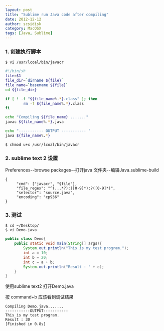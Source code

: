 ```yaml
---
layout: post
title: "Sublime run Java code after compiling"
date: 2012-12-12
author: scsidisk
category: MacOSX
tags: [Java, Sublime]
---
```



### 1. 创建执行脚本

```
$ vi /usr/lcoal/bin/javacr
```

```bash
#!/bin/sh
file=$1
file_dir=`dirname ${file}`
file_name=`basename ${file}`
cd ${file_dir}

if [ ! -f "${file_name%.*}.class" ]; then
        rm -f ${file_name%.*}.class
fi

echo "Compiling ${file_name} ......."
javac ${file_name%.*}.java

echo "----------- OUTPUT ----------- "
java ${file_name%.*}
```

```
$ chmod u+x /usr/lcoal/bin/javacr
```

### 2.  sublime text 2 设置

Preferences--browse packages--打开java 文件夹--编辑Java.sublime-build

```
{
     "cmd": ["javacr", "$file"],
     "file_regex": "^(...*?):([0-9]*):?([0-9]*)",
     "selector": "source.java",
     "encoding": "cp936"
}
```

### 3. 测试

```
$ cd ~/Desktop/
$ vi Demo.java
```

```java
public class Demo{
    public static void main(String[] args){
        System.out.println("This is my test program.");
        int a = 10;
        int b = 20;
        int c = a + b;
        System.out.println("Result : " + c);
    }
}
```

使用sublime text2 打开Demo.java

按 command+b 应该看到调试结果

```
Compiling Demo.java.......
-----------OUTPUT-----------
This is my test program.
Result : 30
[Finished in 0.8s]
```


